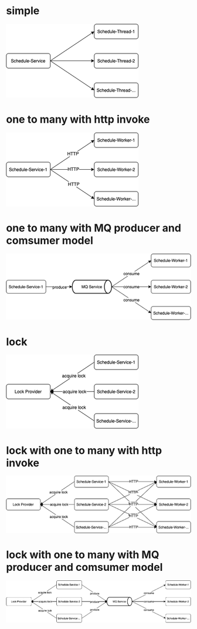 # simple
![](https://raw.githubusercontent.com/b2etw/Spring-Kotlin-iThome-2021/main/sections/day10/Spring%20Kotlin%20iThome%202021-schedule%200.png)
# one to many with http invoke
![](https://raw.githubusercontent.com/b2etw/Spring-Kotlin-iThome-2021/main/sections/day10/Spring%20Kotlin%20iThome%202021-schedule%201.png)
# one to many with MQ producer and comsumer model
![](https://raw.githubusercontent.com/b2etw/Spring-Kotlin-iThome-2021/main/sections/day10/Spring%20Kotlin%20iThome%202021-schedule%202.png)
# lock
![](https://raw.githubusercontent.com/b2etw/Spring-Kotlin-iThome-2021/main/sections/day10/Spring%20Kotlin%20iThome%202021-schedule%203.png)
# lock with one to many with http invoke
![](https://raw.githubusercontent.com/b2etw/Spring-Kotlin-iThome-2021/main/sections/day10/Spring%20Kotlin%20iThome%202021-schedule%204.png)
# lock with one to many with MQ producer and comsumer model
![](https://raw.githubusercontent.com/b2etw/Spring-Kotlin-iThome-2021/main/sections/day10/Spring%20Kotlin%20iThome%202021-schedule%205.png)
